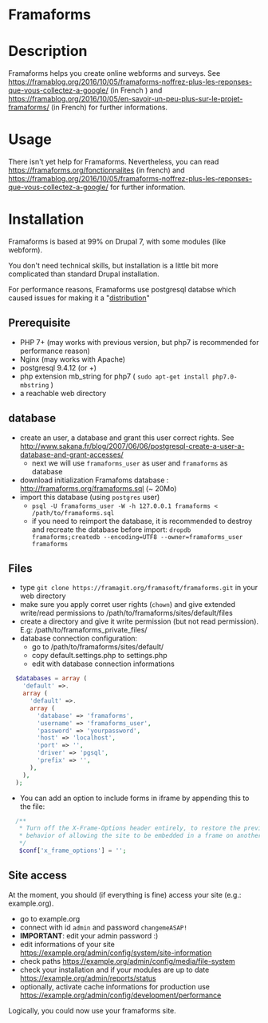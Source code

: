 Framaforms
==============

Description
===============
Framaforms helps you create online webforms and surveys.
See https://framablog.org/2016/10/05/framaforms-noffrez-plus-les-reponses-que-vous-collectez-a-google/ (in French ) and https://framablog.org/2016/10/05/en-savoir-un-peu-plus-sur-le-projet-framaforms/ (in French) for further informations.


Usage
=============
There isn't yet help for Framaforms. Nevertheless, you can read https://framaforms.org/fonctionnalites (in french) and https://framablog.org/2016/10/05/framaforms-noffrez-plus-les-reponses-que-vous-collectez-a-google/ for further information.


Installation
=================

Framaforms is based at 99% on Drupal 7, with some modules (like webform).

You don't need technical skills, but installation is a little bit more complicated than standard Drupal installation.

For performance reasons, Framaforms use postgresql databse which caused issues for making it a "[distribution](https://www.drupal.org/docs/7/distributions)"


## Prerequisite

* PHP 7+ (may works with previous version, but php7 is recommended for performance reason)
* Nginx (may works with Apache)
* postgresql 9.4.12 (or +)
* php extension mb_string for php7 ( ``sudo apt-get install php7.0-mbstring`` )
* a reachable web directory


## database

* create an user, a database and grant this user correct rights. See  http://www.sakana.fr/blog/2007/06/06/postgresql-create-a-user-a-database-and-grant-accesses/
  * next we will use ``framaforms_user`` as user and ``framaforms`` as database
* download initialization Framafoms database : http://framaforms.org/framaforms.sql (~ 20Mo)
* import this database (using ``postgres`` user)
  * `psql -U framaforms_user -W -h 127.0.0.1 framaforms < /path/to/framaforms.sql`
  * if you need to reimport the database, it is recommended to destroy and recreate the database before import:  `dropdb framaforms;createdb --encoding=UTF8 --owner=framaforms_user framaforms`

## Files

* type `git clone https://framagit.org/framasoft/framaforms.git` in your web directory
* make sure you apply corret user rights (``chown``) and give extended write/read permissions to /path/to/framaforms/sites/default/files
* create a directory and give it write permission (but not read permission). E.g: /path/to/framaforms_private_files/
* database connection configuration:
  * go to /path/to/framaforms/sites/default/
  * copy default.settings.php to settings.php
  * edit with database connection informations

```php
  $databases = array (
    'default' =>.
    array (
      'default' =>.
      array (
        'database' => 'framaforms',
        'username' => 'framaforms_user',
        'password' => 'yourpassword',
        'host' => 'localhost',
        'port' => '',
        'driver' => 'pgsql',
        'prefix' => '',
      ),
    ),
  );
```

* You can add an option to include forms in iframe by appending this to the file:

```php
  /**
   * Turn off the X-Frame-Options header entirely, to restore the previous
   * behavior of allowing the site to be embedded in a frame on another site.
   */
   $conf['x_frame_options'] = '';
```

## Site access

At the moment, you should (if everything is fine) access your site (e.g.: example.org).

* go to example.org
* connect with id ``admin`` and password ``changemeASAP!``
* **IMPORTANT**: edit your admin password :)
* edit informations of your site https://example.org/admin/config/system/site-information
* check paths https://example.org/admin/config/media/file-system
* check your installation and if your modules are up to date https://example.org/admin/reports/status
* optionally, activate cache informations for production use https://example.org/admin/config/development/performance

Logically, you could now use your framaforms site.
